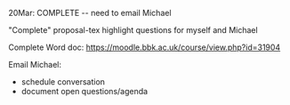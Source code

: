 20Mar: COMPLETE -- need to email Michael


"Complete" proposal-tex
  highlight questions for myself and Michael

Complete Word doc: https://moodle.bbk.ac.uk/course/view.php?id=31904

Email Michael:
  - schedule conversation
  - document open questions/agenda
